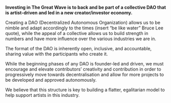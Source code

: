 **Investing in The Great Wave is to back and be part of a collective DAO that is artist-driven and led in a new creator/investor economy.**

Creating a DAO (Decentralized Autonomous Organization) allows us to be nimble and adapt accordingly to the times (insert “be like water” Bruce Lee quote), while the appeal of a collective allows us to build strength in numbers and have more influence over the various industries we are in.

The format of the DAO is inherently open, inclusive, and accountable, sharing value with the participants who create it. 

While the beginning phases of any DAO is founder-led and driven, we must encourage and elevate contributors’ creativity and contribution in order to progressively move towards decentralisation and allow for more projects to be developed and approved autonomously. 

We believe that this structure is key to building a flatter, egalitarian model to help support artists in this industry. 
